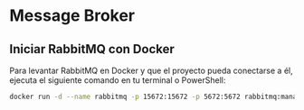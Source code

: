 # Message Broker

## Iniciar RabbitMQ con Docker

Para levantar RabbitMQ en Docker y que el proyecto pueda conectarse a él, ejecuta el siguiente comando en tu terminal o PowerShell:

```bash
docker run -d --name rabbitmq -p 15672:15672 -p 5672:5672 rabbitmq:management
